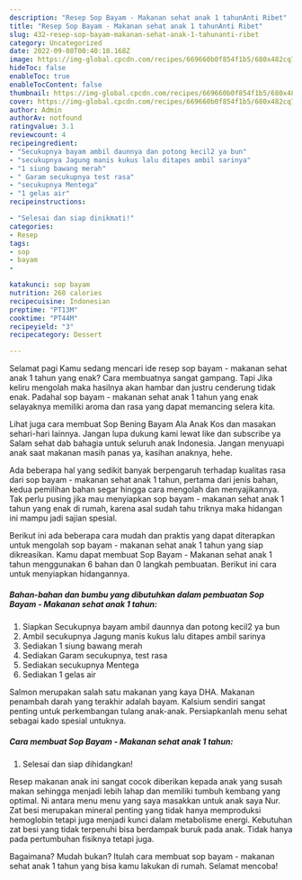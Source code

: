 ```yaml
---
description: "Resep Sop Bayam - Makanan sehat anak 1 tahunAnti Ribet"
title: "Resep Sop Bayam - Makanan sehat anak 1 tahunAnti Ribet"
slug: 432-resep-sop-bayam-makanan-sehat-anak-1-tahunanti-ribet
category: Uncategorized
date: 2022-09-08T00:40:18.168Z
image: https://img-global.cpcdn.com/recipes/669660b0f854f1b5/680x482cq70/sop-bayam-makanan-sehat-anak-1-tahun-foto-resep-utama.jpg
hideToc: false
enableToc: true
enableTocContent: false
thumbnail: https://img-global.cpcdn.com/recipes/669660b0f854f1b5/680x482cq70/sop-bayam-makanan-sehat-anak-1-tahun-foto-resep-utama.jpg
cover: https://img-global.cpcdn.com/recipes/669660b0f854f1b5/680x482cq70/sop-bayam-makanan-sehat-anak-1-tahun-foto-resep-utama.jpg
author: Admin
authorAv: notfound
ratingvalue: 3.1
reviewcount: 4
recipeingredient:
- "Secukupnya bayam ambil daunnya dan potong kecil2 ya bun"
- "secukupnya Jagung manis kukus lalu ditapes ambil sarinya"
- "1 siung bawang merah"
- " Garam secukupnya test rasa"
- "secukupnya Mentega"
- "1 gelas air"
recipeinstructions:

- "Selesai dan siap dinikmati!"
categories:
- Resep
tags:
- sop
- bayam
- 

katakunci: sop bayam  
nutrition: 268 calories
recipecuisine: Indonesian
preptime: "PT13M"
cooktime: "PT44M"
recipeyield: "3"
recipecategory: Dessert

---
```



Selamat pagi Kamu sedang mencari ide resep sop bayam - makanan sehat anak 1 tahun yang enak? Cara membuatnya sangat gampang. Tapi Jika keliru mengolah maka hasilnya akan hambar dan justru cenderung tidak enak. Padahal sop bayam - makanan sehat anak 1 tahun yang enak selayaknya memiliki aroma dan rasa yang dapat memancing selera kita.


Lihat juga cara membuat Sop Bening Bayam Ala Anak Kos dan masakan sehari-hari lainnya. Jangan lupa dukung kami lewat like dan subscribe ya Salam sehat dab bahagia untuk seluruh anak Indonesia. Jangan menyuapi anak saat makanan masih panas ya, kasihan anaknya, hehe.

Ada beberapa hal yang sedikit banyak berpengaruh terhadap kualitas rasa dari sop bayam - makanan sehat anak 1 tahun, pertama dari jenis bahan, kedua pemilihan bahan segar hingga cara mengolah dan menyajikannya. Tak perlu pusing jika mau menyiapkan sop bayam - makanan sehat anak 1 tahun yang enak di rumah, karena asal sudah tahu triknya maka hidangan ini mampu jadi sajian spesial.


Berikut ini ada beberapa cara mudah dan praktis yang dapat diterapkan untuk mengolah sop bayam - makanan sehat anak 1 tahun yang siap dikreasikan. Kamu dapat membuat Sop Bayam - Makanan sehat anak 1 tahun menggunakan 6 bahan dan 0 langkah pembuatan. Berikut ini cara untuk menyiapkan hidangannya.

<!--inarticleads1-->

##### Bahan-bahan dan bumbu yang dibutuhkan dalam pembuatan Sop Bayam - Makanan sehat anak 1 tahun:

1. Siapkan Secukupnya bayam ambil daunnya dan potong kecil2 ya bun
1. Ambil secukupnya Jagung manis kukus lalu ditapes ambil sarinya
1. Sediakan 1 siung bawang merah
1. Sediakan  Garam secukupnya, test rasa
1. Sediakan secukupnya Mentega
1. Sediakan 1 gelas air


Salmon merupakan salah satu makanan yang kaya DHA. Makanan penambah darah yang terakhir adalah bayam. Kalsium sendiri sangat penting untuk perkembangan tulang anak-anak. Persiapkanlah menu sehat sebagai kado spesial untuknya. 

<!--inarticleads2-->

##### Cara membuat Sop Bayam - Makanan sehat anak 1 tahun:


1. Selesai dan siap dihidangkan!

Resep makanan anak ini sangat cocok diberikan kepada anak yang susah makan sehingga menjadi lebih lahap dan memiliki tumbuh kembang yang optimal. Ni antara menu menu yang saya masakkan untuk anak saya Nur. Zat besi merupakan mineral penting yang tidak hanya memproduksi hemoglobin tetapi juga menjadi kunci dalam metabolisme energi. Kebutuhan zat besi yang tidak terpenuhi bisa berdampak buruk pada anak. Tidak hanya pada pertumbuhan fisiknya tetapi juga. 

Bagaimana? Mudah bukan? Itulah cara membuat sop bayam - makanan sehat anak 1 tahun yang bisa kamu lakukan di rumah. Selamat mencoba!
